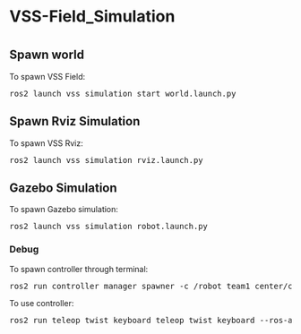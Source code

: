<h1> VSS-Field_Simulation <h1>

<h2> Spawn world </h2>
<p> To spawn VSS Field:
<pre>
ros2 launch vss_simulation start_world.launch.py
</pre>

<h2> Spawn Rviz Simulation </h2>
<p> To spawn VSS Rviz:
<pre>
ros2 launch vss_simulation rviz.launch.py
</pre>

<h2> Gazebo Simulation </h2>
<p> To spawn Gazebo simulation:
<pre>
ros2 launch vss_simulation robot.launch.py
</pre>

<h3> Debug </h3>
<p> To spawn controller through terminal: 
<pre>
ros2 run controller_manager spawner -c /robot_team1_center/controller_manager diff_cont
</pre>
<p> To use controller: 
<pre>
ros2 run teleop_twist_keyboard teleop_twist_keyboard --ros-args -r /cmd_vel:=/robot_team1_center/diff_cont/cmd_vel_unstamped
</pre>